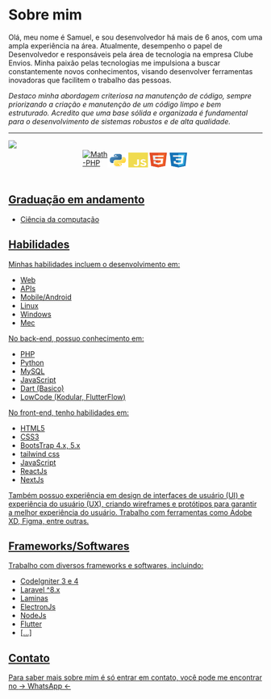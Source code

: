# Sobre mim

Olá, meu nome é Samuel, e sou desenvolvedor há mais de 6 anos, com uma ampla experiência na área. Atualmente, desempenho o papel de Desenvolvedor e responsáveis pela área de tecnologia na empresa Clube Envios. Minha paixão pelas tecnologias me impulsiona a buscar constantemente novos conhecimentos, visando desenvolver ferramentas inovadoras que facilitem o trabalho das pessoas.

*Destaco minha abordagem criteriosa na manutenção de código, sempre priorizando a criação e manutenção de um código limpo e bem estruturado. Acredito que uma base sólida e organizada é fundamental para o desenvolvimento de sistemas robustos e de alta qualidade.*

<hr>
<div>
    <a href="https://github.com/SamTecDev7">
    <img height="152em" src="https://github-readme-stats.vercel.app/api/top-langs/?username=SamTecDev7&layout=compact&langs_count=7&theme=tokyonight"/>
  </div>
  <div style="display: flex; align-items: center;
  justify-content: center;"><br>
    <img align="center" alt="Math-PHP" height="40" width="50" src="https://cdn.jsdelivr.net/gh/devicons/devicon/icons/php/php-plain.svg" />
    <img align="center" alt="Math-Python" height="30" width="40" src="https://raw.githubusercontent.com/devicons/devicon/master/icons/python/python-original.svg">
    <img align="center" alt="Math-Js" height="30" width="40" src="https://raw.githubusercontent.com/devicons/devicon/master/icons/javascript/javascript-plain.svg">
    <img align="center" alt="Math-HTML" height="30" width="40" src="https://raw.githubusercontent.com/devicons/devicon/master/icons/html5/html5-original.svg">
    <img align="center" alt="Math-CSS" height="30" width="40" src="https://raw.githubusercontent.com/devicons/devicon/master/icons/css3/css3-original.svg">
</div>
<br>

## Graduação em andamento

- Ciência da computação

## Habilidades

Minhas habilidades incluem o desenvolvimento em:
- Web
- APIs
- Mobile/Android
- Linux
- Windows
- Mec

No back-end, possuo conhecimento em:
- PHP
- Python
- MySQL
- JavaScript
- Dart (Basico)
- LowCode (Kodular, FlutterFlow)

No front-end, tenho habilidades em:
- HTML5
- CSS3
- BootsTrap 4.x, 5.x
- tailwind css
- JavaScript
- ReactJs
- NextJs

Também possuo experiência em design de interfaces de usuário (UI) e experiência do usuário (UX), criando wireframes e protótipos para garantir a melhor experiência do usuário. Trabalho com ferramentas como Adobe XD, Figma, entre outras.

## Frameworks/Softwares

Trabalho com diversos frameworks e softwares, incluindo:
- CodeIgniter 3 e 4
- Laravel ^8.x
- Laminas
- ElectronJs
- NodeJs
- Flutter
- [...]

## Contato

Para saber mais sobre mim é só entrar em contato, você pode me encontrar no <a href="https://wa.me/5562992313758">-> WhatsApp <-</a>

